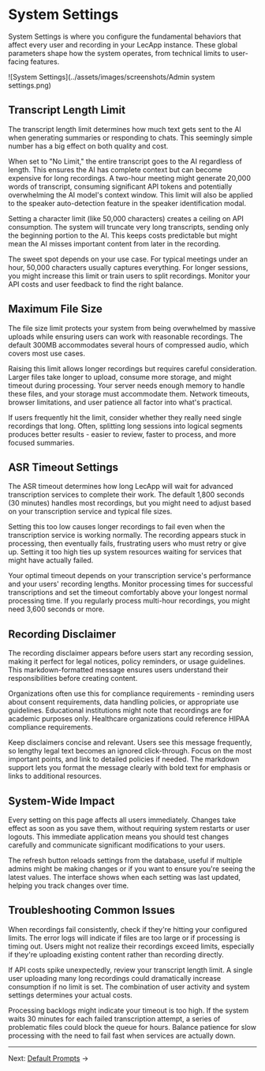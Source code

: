 # System Settings

System Settings is where you configure the fundamental behaviors that affect every user and recording in your LecApp instance. These global parameters shape how the system operates, from technical limits to user-facing features.

![System Settings](../assets/images/screenshots/Admin system settings.png)

## Transcript Length Limit

The transcript length limit determines how much text gets sent to the AI when generating summaries or responding to chats. This seemingly simple number has a big effect on both quality and cost.

When set to "No Limit," the entire transcript goes to the AI regardless of length. This ensures the AI has complete context but can become expensive for long recordings. A two-hour meeting might generate 20,000 words of transcript, consuming significant API tokens and potentially overwhelming the AI model's context window. This limit will also be applied to the speaker auto-detection feature in the speaker identification modal.

Setting a character limit (like 50,000 characters) creates a ceiling on API consumption. The system will truncate very long transcripts, sending only the beginning portion to the AI. This keeps costs predictable but might mean the AI misses important content from later in the recording.

The sweet spot depends on your use case. For typical meetings under an hour, 50,000 characters usually captures everything. For longer sessions, you might increase this limit or train users to split recordings. Monitor your API costs and user feedback to find the right balance.

## Maximum File Size

The file size limit protects your system from being overwhelmed by massive uploads while ensuring users can work with reasonable recordings. The default 300MB accommodates several hours of compressed audio, which covers most use cases.

Raising this limit allows longer recordings but requires careful consideration. Larger files take longer to upload, consume more storage, and might timeout during processing. Your server needs enough memory to handle these files, and your storage must accommodate them. Network timeouts, browser limitations, and user patience all factor into what's practical.

If users frequently hit the limit, consider whether they really need single recordings that long. Often, splitting long sessions into logical segments produces better results - easier to review, faster to process, and more focused summaries.

## ASR Timeout Settings

The ASR timeout determines how long LecApp will wait for advanced transcription services to complete their work. The default 1,800 seconds (30 minutes) handles most recordings, but you might need to adjust based on your transcription service and typical file sizes.

Setting this too low causes longer recordings to fail even when the transcription service is working normally. The recording appears stuck in processing, then eventually fails, frustrating users who must retry or give up. Setting it too high ties up system resources waiting for services that might have actually failed.

Your optimal timeout depends on your transcription service's performance and your users' recording lengths. Monitor processing times for successful transcriptions and set the timeout comfortably above your longest normal processing time. If you regularly process multi-hour recordings, you might need 3,600 seconds or more.

## Recording Disclaimer

The recording disclaimer appears before users start any recording session, making it perfect for legal notices, policy reminders, or usage guidelines. This markdown-formatted message ensures users understand their responsibilities before creating content.

Organizations often use this for compliance requirements - reminding users about consent requirements, data handling policies, or appropriate use guidelines. Educational institutions might note that recordings are for academic purposes only. Healthcare organizations could reference HIPAA compliance requirements.

Keep disclaimers concise and relevant. Users see this message frequently, so lengthy legal text becomes an ignored click-through. Focus on the most important points, and link to detailed policies if needed. The markdown support lets you format the message clearly with bold text for emphasis or links to additional resources.

## System-Wide Impact

Every setting on this page affects all users immediately. Changes take effect as soon as you save them, without requiring system restarts or user logouts. This immediate application means you should test changes carefully and communicate significant modifications to your users.

The refresh button reloads settings from the database, useful if multiple admins might be making changes or if you want to ensure you're seeing the latest values. The interface shows when each setting was last updated, helping you track changes over time.

## Troubleshooting Common Issues

When recordings fail consistently, check if they're hitting your configured limits. The error logs will indicate if files are too large or if processing is timing out. Users might not realize their recordings exceed limits, especially if they're uploading existing content rather than recording directly.

If API costs spike unexpectedly, review your transcript length limit. A single user uploading many long recordings could dramatically increase consumption if no limit is set. The combination of user activity and system settings determines your actual costs.

Processing backlogs might indicate your timeout is too high. If the system waits 30 minutes for each failed transcription attempt, a series of problematic files could block the queue for hours. Balance patience for slow processing with the need to fail fast when services are actually down.

---

Next: [Default Prompts](prompts.md) →